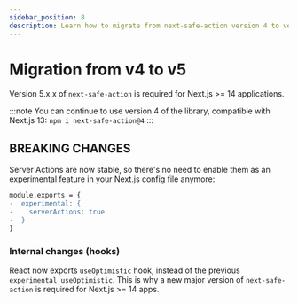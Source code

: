 ```yaml
---
sidebar_position: 8
description: Learn how to migrate from next-safe-action version 4 to version 5.
---
```


# Migration from v4 to v5

Version 5.x.x of `next-safe-action` is required for Next.js >= 14 applications. 

:::note
You can continue to use version 4 of the library, compatible with Next.js 13: `npm i next-safe-action@4`
:::

## BREAKING CHANGES

Server Actions are now stable, so there's no need to enable them as an experimental feature in your Next.js config file anymore:

```diff title=next.config.js
module.exports = {
-  experimental: {
-    serverActions: true
-  }
}
```


### Internal changes (hooks)

React now exports `useOptimistic` hook, instead of the previous `experimental_useOptimistic`. This is why a new major version of `next-safe-action` is required for Next.js >= 14 apps.